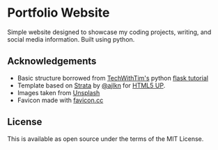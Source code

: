 # Portfolio Website

Simple website designed to showcase my coding projects, writing, and social media information. Built using python. 

## Acknowledgements

* Basic structure borrowed from [TechWithTim's](https://github.com/techwithtim) python [flask tutorial](https://github.com/techwithtim/Flask-Web-App-Tutorial)
* Template based on [Strata](https://html5up.net/strata) by [@ajlkn](https://twitter.com/ajlkn) for [HTML5 UP](https://html5up.net/).
* Images taken from [Unsplash](https://unsplash.com/)
* Favicon made with [favicon.cc](https://www.favicon.cc/)

## License

This is available as open source under the terms of the MIT License.